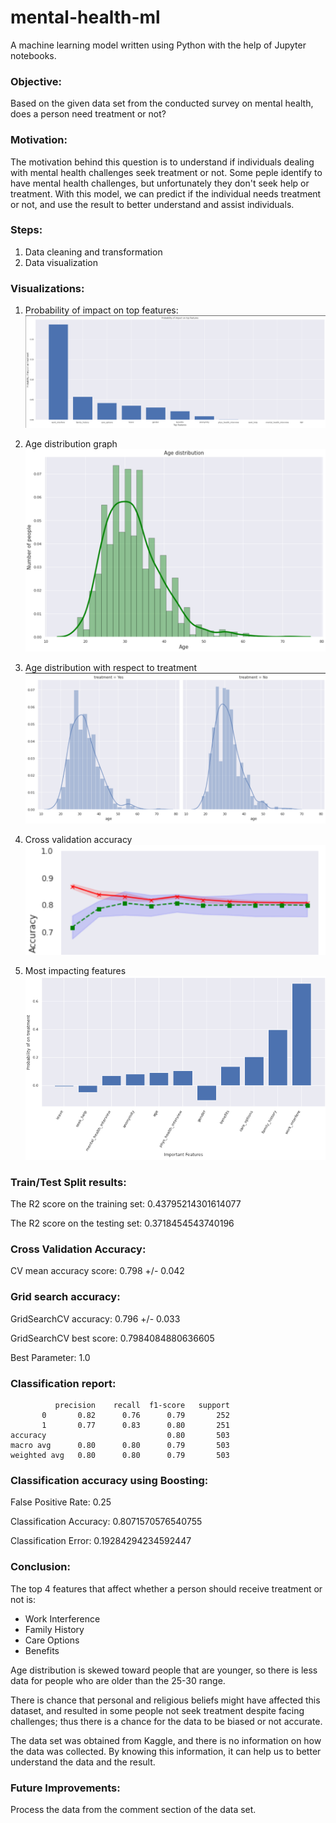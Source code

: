# mental-health-ml
A machine learning model written using Python with the help of Jupyter notebooks.


### Objective:
Based on the given data set from the conducted survey on mental health, does a person need treatment or not?


### Motivation:
The motivation behind this question is to understand if individuals dealing with mental health challenges seek 
treatment or not. Some peple identify to have mental health challenges, but unfortunately they don't seek help or 
treatment. With this model, we can predict if the individual needs treatment or not, and use the result to better 
understand and assist individuals.


### Steps:
1. Data cleaning and transformation
2. Data visualization


### Visualizations:
1. Probability of impact on top features:
![Alt text](images/probability-of-impact.PNG?raw=true "Title")

2. Age distribution graph
![Alt text](images/age-distribution.PNG?raw=true "Title")

3. Age distribution with respect to treatment
![Alt text](images/age-distribution-treatment.PNG?raw=true "Title")

4. Cross validation accuracy
![Alt text](images/cross-validation-accuracy.PNG?raw=true "Title")

5. Most impacting features
![Alt text](images/most-impacting-features.PNG?raw=true "Title")


### Train/Test Split results:
The R2 score on the training set: 0.43795214301614077

The R2 score on the testing set: 0.3718454543740196


### Cross Validation Accuracy:
CV mean accuracy score: 0.798 +/- 0.042


### Grid search accuracy:
GridSearchCV accuracy: 0.796 +/- 0.033

GridSearchCV best score:  0.7984084880636605

Best Parameter:  1.0


### Classification report:
              precision    recall  f1-score   support
           0       0.82      0.76      0.79       252
           1       0.77      0.83      0.80       251
    accuracy                           0.80       503
    macro avg      0.80      0.80      0.79       503
    weighted avg   0.80      0.80      0.79       503


### Classification accuracy using Boosting:

False Positive Rate: 0.25

Classification Accuracy:  0.8071570576540755

Classification Error:  0.19284294234592447


### Conclusion:
The top 4 features that affect whether a person should receive treatment or not is:
- Work Interference
- Family History
- Care Options
- Benefits

Age distribution is skewed toward people that are younger, so there is less data for people 
who are older than the 25-30 range.

There is chance that personal and religious beliefs might have affected this dataset, and 
resulted in some people not seek treatment despite facing challenges; thus there is a chance
for the data to be biased or not accurate.

The data set was obtained from Kaggle, and there is no information on how the data was collected.
By knowing this information, it can help us to better understand the data and the result. 


### Future Improvements:
Process the data from the comment section of the data set.
